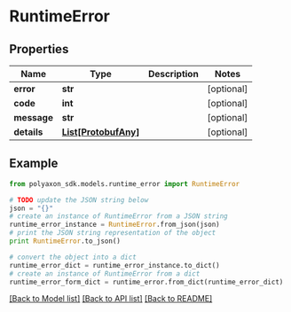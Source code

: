 # RuntimeError


## Properties
Name | Type | Description | Notes
------------ | ------------- | ------------- | -------------
**error** | **str** |  | [optional] 
**code** | **int** |  | [optional] 
**message** | **str** |  | [optional] 
**details** | [**List[ProtobufAny]**](ProtobufAny.md) |  | [optional] 

## Example

```python
from polyaxon_sdk.models.runtime_error import RuntimeError

# TODO update the JSON string below
json = "{}"
# create an instance of RuntimeError from a JSON string
runtime_error_instance = RuntimeError.from_json(json)
# print the JSON string representation of the object
print RuntimeError.to_json()

# convert the object into a dict
runtime_error_dict = runtime_error_instance.to_dict()
# create an instance of RuntimeError from a dict
runtime_error_form_dict = runtime_error.from_dict(runtime_error_dict)
```
[[Back to Model list]](../README.md#documentation-for-models) [[Back to API list]](../README.md#documentation-for-api-endpoints) [[Back to README]](../README.md)


